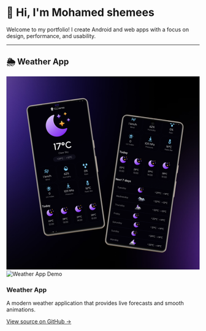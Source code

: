 # 👋 Hi, I'm Mohamed shemees
Welcome to my portfolio! I create Android and web apps with a focus on design, performance, and usability.

---

## 🌦️ Weather App
<div class="project">
  <div class="mockup">
    <img src="assets/weather_app.png" alt="Weather App Screenshot" class="app-image">
    <img src="assets/weather.gif" alt="Weather App Demo" class="app-gif">
  </div>
  <div class="project-info">
    <h3>Weather App</h3>
    <p>A modern weather application that provides live forecasts and smooth animations.</p>
    <p><a href="https://github.com/yourusername/weather-app" target="_blank">View source on GitHub →</a></p>
  </div>
</div>

<link rel="stylesheet" href="assets/css/style.css">
